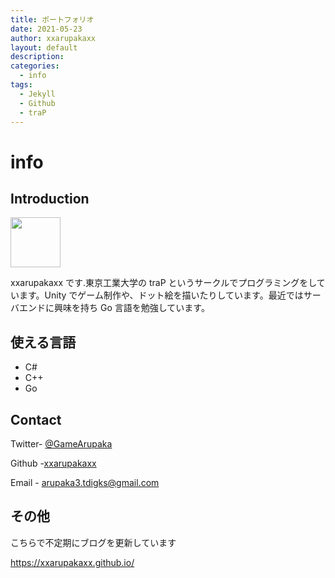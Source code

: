 ```yaml
---
title: ポートフォリオ
date: 2021-05-23
author: xxarupakaxx
layout: default
description:
categories:
  - info
tags:
  - Jekyll
  - Github
  - traP
---
```


# info

## Introduction
<img src="https://user-images.githubusercontent.com/67729473/120451954-d50bd800-c3cc-11eb-92dd-84e20cbd323c.png" width="80">

xxarupakaxx です.東京工業大学の traP というサークルでプログラミングをしています。Unity でゲーム制作や、ドット絵を描いたりしています。最近ではサーバエンドに興味を持ち Go 言語を勉強しています。

## 使える言語

- C#
- C++
- Go

## Contact

Twitter- [@GameArupaka](https://twitter.com/GameArupaka)

Github -[xxarupakaxx](https://github.com/xxarupakaxx)

Email - arupaka3.tdigks@gmail.com
## その他
こちらで不定期にブログを更新しています

https://xxarupakaxx.github.io/
